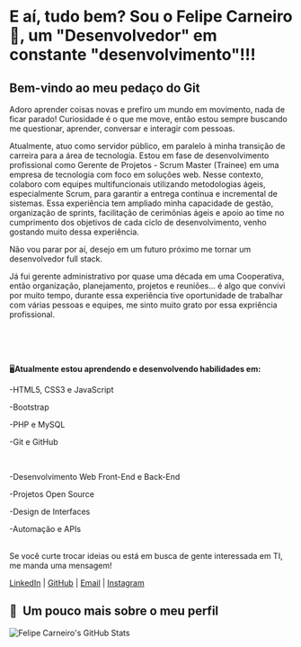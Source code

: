 <h1><strong> E aí, tudo bem? Sou o Felipe Carneiro 🐑, um "Desenvolvedor" em constante "desenvolvimento"!!! </strong></h1>

<h2><strong> Bem-vindo ao meu pedaço do Git </strong></h2>

<p>Adoro aprender coisas novas e prefiro um mundo em movimento, nada de ficar parado!
Curiosidade é o que me move, então estou sempre buscando me questionar, aprender, conversar e interagir com pessoas.</p>

<p> Atualmente, atuo como servidor público, em paralelo à minha transição de carreira para a área de tecnologia. Estou em fase de desenvolvimento profissional como Gerente de Projetos - Scrum Master (Trainee) em uma empresa de tecnologia com foco em soluções web. Nesse contexto, colaboro com equipes multifuncionais utilizando metodologias ágeis, especialmente Scrum, para garantir a entrega contínua e incremental de sistemas. Essa experiência tem ampliado minha capacidade de gestão, organização de sprints, facilitação de cerimônias ágeis e apoio ao time no cumprimento dos objetivos de cada ciclo de desenvolvimento, venho gostando muito dessa experiência.</p>

<p> Não vou parar por aí, desejo em um futuro próximo me tornar um desenvolvedor full stack.</p>

<p>Já fui gerente administrativo por quase uma década em uma Cooperativa, então organização, planejamento, projetos e reuniões... é algo que convivi por muito tempo, durante essa experiência tive oportunidade de trabalhar com várias pessoas e equipes, me sinto muito grato por essa expriência profissional.</p>
<br />
<br />
<br />
<p>🖥️<strong>Atualmente estou aprendendo e desenvolvendo habilidades em:</strong></p>
<p>-HTML5, CSS3 e JavaScript</p>
<p>-Bootstrap</p>
<p>-PHP e MySQL</p>
<p>-Git e GitHub</p>
<br />
<p>-Desenvolvimento Web Front-End e Back-End</p>
<p>-Projetos Open Source</p>
<p>-Design de Interfaces</p>
<p>-Automação e APIs</p>
<br />
Se você curte trocar ideias ou está em busca de gente interessada em TI, me manda uma mensagem!


[LinkedIn](https://linkedin.com/in/felipe-carneiro-5b6108302/) | [GitHub](https://github.com/Felipe-Carneiro89) | [Email](mailto:felipesgc@yahoo.com.br) | [Instagram](https://www.instagram.com/felipesgcarneiro/profilecard/?igsh=MW83OGVnMW1rY3gybw==)

<h2>🚀 &nbsp;Um pouco mais sobre o meu perfil</h2>

![Felipe Carneiro's GitHub Stats](https://github-readme-stats.vercel.app/api?username=Felipe-Carneiro89&show_icons=true&theme=dracula)








